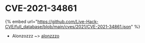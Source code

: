 # CVE-2021-34861
{% embed url="https://github.com/Live-Hack-CVE/full_database/blob/main/cves/2021/CVE-2021-34861.json" %}

* Alonzozzz ~> [alonzzzo](https://www.alice-snow.ru/2021/database/cve-2021-34861/alonzzzo-alonzozzz)